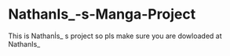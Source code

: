 # NathanIs_-s-Manga-Project
This is Nathanİs_ s project so pls make sure you are dowloaded at NathanIs_
